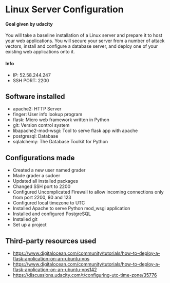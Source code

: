 # Linux Server Configuration

#### Goal given by udacity
You will take a baseline installation of a Linux server and prepare it to host your web applications. You will secure your server from a number of attack vectors, install and configure a database server, and deploy one of your existing web applications onto it.

#### Info
- IP: 52.58.244.247
- SSH PORT: 2200

## Software installed
- apache2: HTTP Server
- finger:	User info lookup program
- flask: Micro web framework written in Python
- git: Version control system
- libapache2-mod-wsgi: Tool to serve flask app with apache
- postgresql:	Database
- sqlalchemy:	The Database Toolkit for Python

## Configurations made
- Created a new user named grader
- Made grader a sudoer
- Updated all installed packages
- Changed SSH port to 2200
- Configured Uncomplicated Firewall to allow incoming connections only from port 2200, 80 and 123
- Configured local timezone to UTC
- Installed Apache to serve Python mod_wsgi application
- Installed and configured PostgreSQL
- Installed git 
- Set up a project

## Third-party resources used
- https://www.digitalocean.com/community/tutorials/how-to-deploy-a-flask-application-on-an-ubuntu-vps
- https://www.digitalocean.com/community/tutorials/how-to-deploy-a-flask-application-on-an-ubuntu-vps142
- https://discussions.udacity.com/t/configuring-utc-time-zone/35776
